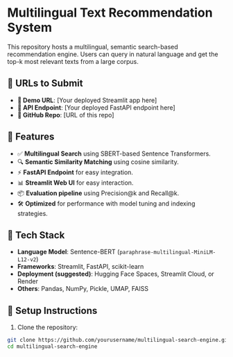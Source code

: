 # Multilingual Text Recommendation System

This repository hosts a multilingual, semantic search-based recommendation engine. Users can query in natural language and get the top-k most relevant texts from a large corpus.

## 🔗 URLs to Submit

- **🧪 Demo URL**: [Your deployed Streamlit app here]
- **🧠 API Endpoint**: [Your deployed FastAPI endpoint here]
- **📂 GitHub Repo**: [URL of this repo]

## 📌 Features

- ✅ **Multilingual Search** using SBERT-based Sentence Transformers.
- 🔍 **Semantic Similarity Matching** using cosine similarity.
- ⚡ **FastAPI Endpoint** for easy integration.
- 📊 **Streamlit Web UI** for easy interaction.
- 📦 **Evaluation pipeline** using Precision@k and Recall@k.
- 🛠 **Optimized** for performance with model tuning and indexing strategies.

## 🧰 Tech Stack

- **Language Model**: Sentence-BERT (`paraphrase-multilingual-MiniLM-L12-v2`)
- **Frameworks**: Streamlit, FastAPI, scikit-learn
- **Deployment (suggested)**: Hugging Face Spaces, Streamlit Cloud, or Render
- **Others**: Pandas, NumPy, Pickle, UMAP, FAISS

## 🚀 Setup Instructions

1. Clone the repository:

```bash
git clone https://github.com/yourusername/multilingual-search-engine.git
cd multilingual-search-engine
